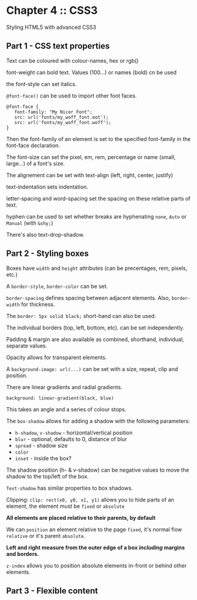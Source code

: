 ﻿# Chapter 4 :: CSS3

Styling HTML5 with advanced CSS3

## Part 1 - CSS text properties

Text can be coloured with colour-names, hex or rgb()

font-weight can bold text. Values (100...) or names (bold) cn be used

the font-style can set italics.

`@font-face()` can be used to import other font faces.

```
@font-face {
   font-family: "My Nicer Font";
   src: url('fonts/my_woff_font.eot');
   src: url('fonts/my_woff_font.woff');
}
```

Then the font-family of an element is set to the specified font-family in the font-face declaration.

The font-size can set the pixel, em, rem, percentage or name (small, large...) of a font's size.

The alignement can be set with text-align (left, right, center, justify)

text-indentation sets indentation.

letter-spacing and word-spacing set the spacing on these relative parts of text.

hyphen can be used to set whether breaks are hyphenating `none`, `Auto` or `Manual` (with `&shy;`)

There's also text-drop-shadow.


## Part 2 - Styling boxes

Boxes have `width` and `height` attributes (can be precentages, rem, pixels, etc.)

A `border-style`, `border-color` can be set.

`border-spacing` defines spacing between adjacent elements. Also, `border-width` for thickness.

The `border: 5px solid black;` short-hand can also be used.

The individual borders (top, left, bottom, etc). can be set independently.

Padding & margin are also available as combined, shorthand, individual, separate values.

Opacity allows for transparent elements.

A `background-image: url(...)` can be set with a size, repeat, clip and position.

There are linear gradients and radial gradients.

`background: linear-gradient(black, blue)`

This takes an angle and a series of colour stops.

The `box-shadow` allows for adding a shadow with the following parameters:

* `h-shadow`, `v-shadow` - horizontal/vertical position
* `blur` - optional, defaults to 0, distance of blur
* `spread` - shadow size
* `color`
* `inset` - inside the box?

The shadow position (h- & v-shadow) can be negative values to move the shadow to the top/left of the box.

`Text-shadow` has similar properties to box shadows.

Clipping: `clip: rect(x0, y0, x1, y1)` allows you to hide parts of an element, the element must be `fixed` or `absolute`

**All elements are placed relative to their parents, by default**

We can `position` an element relative to the page `fixed`, it's normal flow `relative` or it's parent `absolute`.

**Left and right measure from the outer edge of a box *including* margins and borders.**

`z-index` allows you to position absolute elements in-front or behind other elements.


## Part 3 - Flexible content

